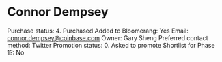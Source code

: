 # Connor Dempsey

Purchase status: 4. Purchased
Added to Bloomerang: Yes
Email: connor.dempsey@coinbase.com
Owner: Gary Sheng
Preferred contact method: Twitter
Promotion status: 0. Asked to promote
Shortlist for Phase 1?: No